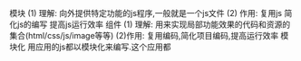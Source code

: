 模块
    (1) 理解: 向外提供特定功能的js程序,一般就是一个js文件
    (2) 作用: 复用js 简化js的编写 提高js运行效率
组件
    (1) 理解: 用来实现局部功能效果的代码和资源的集合(html/css/js/image等等)
    (2)作用: 复用编码,简化项目编码,提高运行效率
模块化
    用应用的js都以模块化来编写.这个应用都
